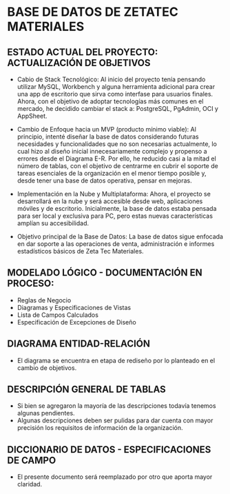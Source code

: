 # BASE DE DATOS DE ZETATEC MATERIALES


## ESTADO ACTUAL DEL PROYECTO: ACTUALIZACIÓN DE OBJETIVOS 

- Cabio de Stack Tecnológico: Al inicio del proyecto tenía pensando utilizar MySQL, Workbench y alguna herramienta adicional para crear una app de escritorio que sirva como interfase para usuarios finales. Ahora, con el objetivo de adoptar tecnologías más comunes en el mercado, he decidido cambiar el stack a: PostgreSQL, PgAdmin, OCI y AppSheet.

- Cambio de Enfoque hacia un MVP (producto mínimo viable): Al principio, intenté diseñar la base de datos considerando futuras necesidades y funcionalidades que no son necesarias actualmente, lo cual hizo al diseño inicial innecesariamente complejo y propenso a errores desde el Diagrama E-R. Por ello, he reducido casi a la mitad el número de tablas, con el objetivo de centrarme en cubrir el soporte de tareas esenciales de la organización en el menor tiempo posible y, desde tener una base de datos operativa, pensar en mejoras.  

- Implementación en la Nube y Multiplataforma: Ahora, el proyecto se desarrollará en la nube y será accesible desde web, aplicaciones móviles y de escritorio. Inicialmente, la base de datos estaba pensada para ser local y exclusiva para PC, pero estas nuevas características amplían su accesibilidad.

- Objetivo principal de la Base de Datos: La base de datos sigue enfocada en dar soporte a las operaciones de venta, administración e informes estadísticos básicos de Zeta Tec Materiales.


## MODELADO LÓGICO - DOCUMENTACIÓN EN PROCESO: 
- Reglas de Negocio
- Diagramas y Especificaciones de Vistas
- Lista de Campos Calculados
- Especificación de Excepciones de Diseño 


## DIAGRAMA ENTIDAD-RELACIÓN
- El diagrama se encuentra en etapa de rediseño por lo planteado en el cambio de objetivos. 


## DESCRIPCIÓN GENERAL DE TABLAS
- Si bien se agregaron la mayoría de las descripciones todavía tenemos algunas pendientes. 
- Algunas descripciones deben ser pulidas para dar cuenta con mayor precisión los requisitos de información de la organización.    


## DICCIONARIO DE DATOS - ESPECIFICACIONES DE CAMPO
- El presente documento será reemplazado por otro que aporta mayor claridad.  
